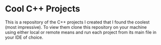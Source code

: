 # Cool C++ Projects
This is a repository of the C++ projects I created that I found the coolest (most impressive). To view them clone this repository on your machine using either local or remote means and run each project from its main file in your IDE of choice. 
